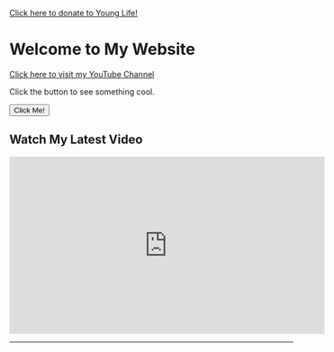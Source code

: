 <a href="https://giving.younglife.org/s/?GiftType=Staff&Name=ZachJose&Sponsoring=Zach%20Jose&AppealCodeId=70141000000tvBDAAY&BypassDesignationPage=false&MissionUnitId=a2s410000002wa2AAA&MissionUnitName=Greater%20Roseville%2FAntelope&ClassCodeId=a2j41000000Nj93AAC&ClassCodeName=Operating&StaffId=0034100002PWJ3WAAX&StaffName=Zachariah%20Jose">Click here to donate to Young Life!</a>

# Welcome to My Website  
[Click here to visit my YouTube Channel](https://www.youtube.com/@zachariahjose5622)

<p id="message">Click the button to see something cool.</p>
<button onclick="document.getElementById('message').innerText='You clicked the button! 🎉'">
  Click Me!
</button>

<head>
  <meta charset="UTF-8">
  <meta name="viewport" content="width=device-width, initial-scale=1.0">
  <title>Every Day with Zach Jose</title>
  <link rel="stylesheet" href="styles.css">
  <link rel="preconnect" href="https://fonts.googleapis.com">
  <link href="https://fonts.googleapis.com/css2?family=Bangers&display=swap" rel="stylesheet">
</head>
  
<body>
  <div class="chalkboard">
    <h2>Watch My Latest Video</h2>
      <iframe width="560" height="315" 
        src="https://www.youtube.com/embed/jf1yDKMbp_k" 
        frameborder="0" 
        allow="accelerometer; autoplay; clipboard-write; encrypted-media; gyroscope; picture-in-picture" 
        allowfullscreen>
      </iframe>
  </div>
  <div class="register">
  </div>
</body>

---

<p id="visitorCounter" style="font-size: 14px; font-weight: bold;"></p>

<script>
  function updateVisitorCount() {
    // Define start date: April 5, 2000 (UTC)
    const startDate = new Date("2000-04-05T00:00:00Z");

    // Get current time in UTC
    const now = new Date();

    // Calculate hours passed since startDate
    const hoursPassed = Math.floor((now - startDate) / (1000 * 60 * 60));

    // Display the counter in the footer
    document.getElementById("visitorCounter").innerText = "Total Visitors: " + hoursPassed;
  }

  updateVisitorCount(); // Run function when page loads
</script>
